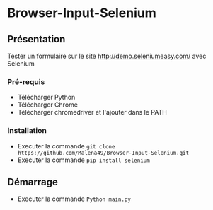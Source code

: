 # Browser-Input-Selenium

## Présentation

Tester un formulaire sur le site http://demo.seleniumeasy.com/ avec Selenium

### Pré-requis

- Télécharger Python
- Télécharger Chrome
- Télécharger chromedriver et l'ajouter dans le PATH

### Installation

- Executer la commande ``git clone https://github.com/Malena49/Browser-Input-Selenium.git``
- Executer la commande ``pip install selenium``

## Démarrage

- Executer la commande ``Python main.py``
